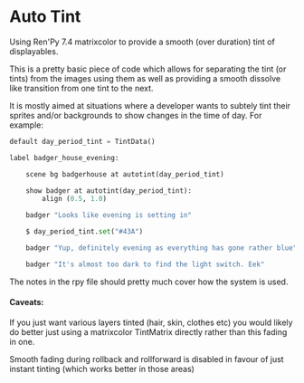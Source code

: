 # Auto Tint 

Using Ren'Py 7.4 matrixcolor to provide a smooth (over duration) tint of displayables.

This is a pretty basic piece of code which allows for separating the tint (or tints) from the images using them as well as providing a smooth dissolve like transition from one tint to the next.

It is mostly aimed at situations where a developer wants to subtely tint their sprites and/or backgrounds to show changes in the time of day. For example:

```py
default day_period_tint = TintData()

label badger_house_evening:

    scene bg badgerhouse at autotint(day_period_tint)

    show badger at autotint(day_period_tint):
        align (0.5, 1.0)

    badger "Looks like evening is setting in"

    $ day_period_tint.set("#43A")

    badger "Yup, definitely evening as everything has gone rather blue"

    badger "It's almost too dark to find the light switch. Eek"
```
    
The notes in the rpy file should pretty much cover how the system is used.

#### Caveats:

If you just want various layers tinted (hair, skin, clothes etc) you would likely do better just using a matrixcolor TintMatrix directly rather than this fading in one.

Smooth fading during rollback and rollforward is disabled in favour of just instant tinting (which works better in those areas)
